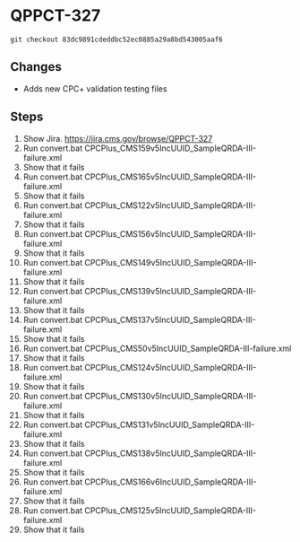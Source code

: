 # QPPCT-327

`git checkout 83dc9891cdeddbc52ec0885a29a8bd543005aaf6`

## Changes
- Adds new CPC+ validation testing files

## Steps
1. Show Jira.  https://jira.cms.gov/browse/QPPCT-327
1. Run convert.bat CPCPlus_CMS159v5IncUUID_SampleQRDA-III-failure.xml
1. Show that it fails
1. Run convert.bat CPCPlus_CMS165v5IncUUID_SampleQRDA-III-failure.xml
1. Show that it fails
1. Run convert.bat CPCPlus_CMS122v5IncUUID_SampleQRDA-III-failure.xml
1. Show that it fails
1. Run convert.bat CPCPlus_CMS156v5IncUUID_SampleQRDA-III-failure.xml
1. Show that it fails
1. Run convert.bat CPCPlus_CMS149v5IncUUID_SampleQRDA-III-failure.xml
1. Show that it fails
1. Run convert.bat CPCPlus_CMS139v5IncUUID_SampleQRDA-III-failure.xml
1. Show that it fails
1. Run convert.bat CPCPlus_CMS137v5IncUUID_SampleQRDA-III-failure.xml
1. Show that it fails
1. Run convert.bat CPCPlus_CMS50v5IncUUID_SampleQRDA-III-failure.xml
1. Show that it fails
1. Run convert.bat CPCPlus_CMS124v5IncUUID_SampleQRDA-III-failure.xml
1. Show that it fails
1. Run convert.bat CPCPlus_CMS130v5IncUUID_SampleQRDA-III-failure.xml
1. Show that it fails
1. Run convert.bat CPCPlus_CMS131v5IncUUID_SampleQRDA-III-failure.xml
1. Show that it fails
1. Run convert.bat CPCPlus_CMS138v5IncUUID_SampleQRDA-III-failure.xml
1. Show that it fails
1. Run convert.bat CPCPlus_CMS166v6IncUUID_SampleQRDA-III-failure.xml
1. Show that it fails
1. Run convert.bat CPCPlus_CMS125v5IncUUID_SampleQRDA-III-failure.xml
1. Show that it fails
